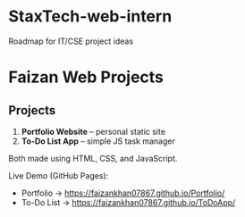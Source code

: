 # StaxTech-web-intern
Roadmap for IT/CSE project ideas



# Faizan Web Projects

## Projects
1. **Portfolio Website** – personal static site  
2. **To-Do List App** – simple JS task manager

Both made using HTML, CSS, and JavaScript.

Live Demo (GitHub Pages):  
- Portfolio → https://faizankhan07867.github.io/Portfolio/  
- To-Do List → https://faizankhan07867.github.io/ToDoApp/
